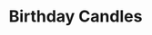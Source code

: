 ---
title: Birthday Candles
poster: /assets/uploads/birthdaycandles.jpg
header: /assets/uploads/birthday-candles-header.jpg
description: >-
  Debra Messing stars in the Broadway premiere of Noah Haidle's poignant new
  play.
theater: American Airlines Theatre
preview: '2022-03-18'
opening: '2022-04-10'
closing: ''
tonyaward: false
criticspick: false
website: >-
  https://www.roundabouttheatre.org/get-tickets/2019-2020-season/birthday-candles/
tickets:
  - highlight: false
    info: A range of discounts from Roundabout Theater
    title: $10+ Access
    type: access
---